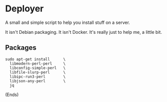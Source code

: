 # Deployer #

A small and simple script to help you install stuff on a server.

It isn't Debian packaging. It isn't Docker. It's really just to help me, a little bit.

## Packages #

```
sudo apt-get install      \
  libmodern-perl-perl     \
  libconfig-simple-perl   \
  libfile-slurp-perl      \
  libipc-run3-perl        \
  libjson-any-perl        \
  jq
```

(Ends)
